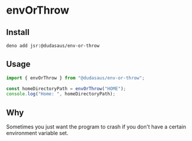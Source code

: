 # envOrThrow

## Install

```bash
deno add jsr:@dudasaus/env-or-throw
```

## Usage

```ts
import { envOrThrow } from "@dudasaus/env-or-throw";

const homeDirectoryPath = envOrThrow("HOME");
console.log("Home: ", homeDirectoryPath);
```

## Why

Sometimes you just want the program to crash if you don't have a certain
environment variable set.
